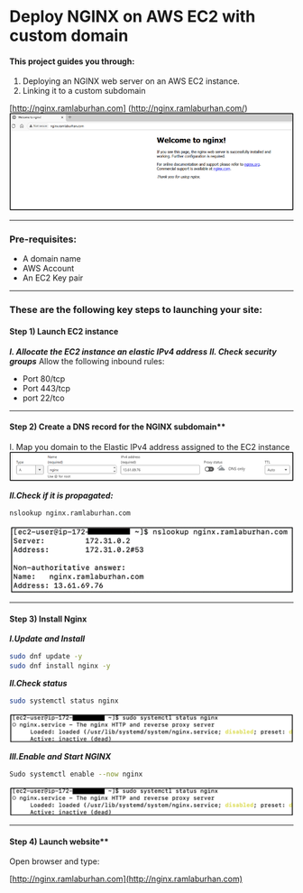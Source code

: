 # Deploy NGINX on AWS EC2 with custom domain 

#### This project guides you through: 

1. Deploying an NGINX web server on an AWS EC2 instance. 
2. Linking it to a custom subdomain  

 
[http://nginx.ramlaburhan.com] (http://nginx.ramlaburhan.com/) 
![image alt](https://github.com/RamlaBurhan/NGINX_EC2/blob/d71f6448c8a75650f49cbab745ce684b7ce0a347/Image1.png)

----

### Pre-requisites: 
- A domain name  
- AWS Account 
- An EC2 Key pair  

---- 

### These are the following key steps to launching your site: 
 
#### Step 1) Launch EC2 instance

***I. Allocate the EC2 instance an elastic IPv4 address***
***II. Check security groups***
Allow the following inbound rules:
- Port 80/tcp  
- Port 443/tcp
- port 22/tco

---

#### Step 2) Create a DNS record for the NGINX subdomain**

I. Map you domain to the Elastic IPv4 address assigned to the EC2 instance
![image alt](https://github.com/RamlaBurhan/NGINX_EC2/blob/431bf3aaa907d152901d1a7e14e83a34cf611573/image3.png)

***II.Check if it is propagated:***

```Bash
nslookup nginx.ramlaburhan.com
```
![image alt](https://github.com/RamlaBurhan/NGINX_EC2/blob/625691104a371c1b73aee41eae6f6d83e69be3e0/image7.png)

---

#### Step 3) Install Nginx

***I.Update and Install***

```Bash
sudo dnf update -y
sudo dnf install nginx -y
```

***II.Check status***

```Bash 
sudo systemctl status nginx 
```
![image alt](https://github.com/RamlaBurhan/NGINX_EC2/blob/470d94bd6456bc1c5125bde94c4abc30ef54f546/Picture9.png)


***III.Enable and Start NGINX***

```Bash
Sudo systemctl enable --now nginx
```
![image alt](https://github.com/RamlaBurhan/NGINX_EC2/blob/a036d4785997b5f96ac92651413cf614870c37de/Picture9.png)

---

#### Step 4) Launch website**
Open browser and type:

[http://nginx.ramlaburhan.com](http://nginx.ramlaburhan.com)


